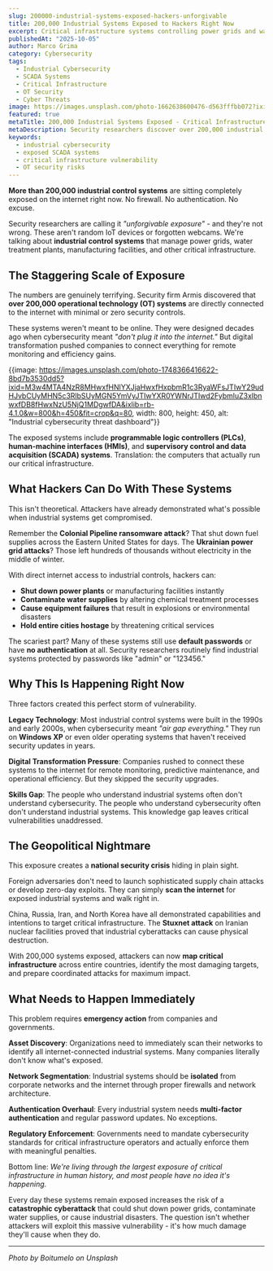 ```yaml
---
slug: 200000-industrial-systems-exposed-hackers-unforgivable
title: 200,000 Industrial Systems Exposed to Hackers Right Now
excerpt: Critical infrastructure systems controlling power grids and water supplies are sitting wide open on the internet with zero protection
publishedAt: "2025-10-05"
author: Marco Grima
category: Cybersecurity
tags:
  - Industrial Cybersecurity
  - SCADA Systems
  - Critical Infrastructure
  - OT Security
  - Cyber Threats
image: https://images.unsplash.com/photo-1662638600476-d563fffbb072?ixid=M3w4MTA4NzR8MHwxfHNlYXJjaHwxfHxjeWJlcnNlY3VyaXR5JTIwaW5kdXN0cmlhbCUyMGN5YmVyc2VjdXJpdHklMjBleHBvc2VkJTIwU0NBREElMjBzeXN0ZW1zfGVufDF8MHx8fDE3NTk2NDUwNzl8MA&ixlib=rb-4.1.0&w=1200&h=600&fit=crop&q=80
featured: true
metaTitle: 200,000 Industrial Systems Exposed - Critical Infrastructure at Risk
metaDescription: Security researchers discover over 200,000 industrial control systems exposed online with no protection, creating unprecedented cybersecurity risks
keywords:
  - industrial cybersecurity
  - exposed SCADA systems
  - critical infrastructure vulnerability
  - OT security risks
---
```


**More than 200,000 industrial control systems** are sitting completely exposed on the internet right now. No firewall. No authentication. No excuse.

Security researchers are calling it *"unforgivable exposure"* - and they're not wrong. These aren't random IoT devices or forgotten webcams. We're talking about **industrial control systems** that manage power grids, water treatment plants, manufacturing facilities, and other critical infrastructure.

## **The Staggering Scale of Exposure**

The numbers are genuinely terrifying. Security firm Armis discovered that **over 200,000 operational technology (OT) systems** are directly connected to the internet with minimal or zero security controls.

These systems weren't meant to be online. They were designed decades ago when cybersecurity meant *"don't plug it into the internet."* But digital transformation pushed companies to connect everything for remote monitoring and efficiency gains.

{{image: https://images.unsplash.com/photo-1748366416622-8bd7b3530dd5?ixid=M3w4MTA4NzR8MHwxfHNlYXJjaHwxfHxpbmR1c3RyaWFsJTIwY29udHJvbCUyMHN5c3RlbSUyMGN5YmVyJTIwYXR0YWNrJTIwd2FybmluZ3xlbnwxfDB8fHwxNzU5NjQ1MDgwfDA&ixlib=rb-4.1.0&w=800&h=450&fit=crop&q=80, width: 800, height: 450, alt: "Industrial cybersecurity threat dashboard"}}

The exposed systems include **programmable logic controllers (PLCs)**, **human-machine interfaces (HMIs)**, and **supervisory control and data acquisition (SCADA) systems**. Translation: the computers that actually run our critical infrastructure.

## **What Hackers Can Do With These Systems**

This isn't theoretical. Attackers have already demonstrated what's possible when industrial systems get compromised.

Remember the **Colonial Pipeline ransomware attack**? That shut down fuel supplies across the Eastern United States for days. The **Ukrainian power grid attacks**? Those left hundreds of thousands without electricity in the middle of winter.

With direct internet access to industrial controls, hackers can:

- **Shut down power plants** or manufacturing facilities instantly
- **Contaminate water supplies** by altering chemical treatment processes
- **Cause equipment failures** that result in explosions or environmental disasters
- **Hold entire cities hostage** by threatening critical services

The scariest part? Many of these systems still use **default passwords** or have **no authentication** at all. Security researchers routinely find industrial systems protected by passwords like "admin" or "123456."

## **Why This Is Happening Right Now**

Three factors created this perfect storm of vulnerability.

**Legacy Technology**: Most industrial control systems were built in the 1990s and early 2000s, when cybersecurity meant *"air gap everything."* They run on **Windows XP** or even older operating systems that haven't received security updates in years.

**Digital Transformation Pressure**: Companies rushed to connect these systems to the internet for remote monitoring, predictive maintenance, and operational efficiency. But they skipped the security upgrades.

**Skills Gap**: The people who understand industrial systems often don't understand cybersecurity. The people who understand cybersecurity often don't understand industrial systems. This knowledge gap leaves critical vulnerabilities unaddressed.

## **The Geopolitical Nightmare**

This exposure creates a **national security crisis** hiding in plain sight.

Foreign adversaries don't need to launch sophisticated supply chain attacks or develop zero-day exploits. They can simply **scan the internet** for exposed industrial systems and walk right in.

China, Russia, Iran, and North Korea have all demonstrated capabilities and intentions to target critical infrastructure. The **Stuxnet attack** on Iranian nuclear facilities proved that industrial cyberattacks can cause physical destruction.

With 200,000 systems exposed, attackers can now **map critical infrastructure** across entire countries, identify the most damaging targets, and prepare coordinated attacks for maximum impact.

## **What Needs to Happen Immediately**

This problem requires **emergency action** from companies and governments.

**Asset Discovery**: Organizations need to immediately scan their networks to identify all internet-connected industrial systems. Many companies literally don't know what's exposed.

**Network Segmentation**: Industrial systems should be **isolated** from corporate networks and the internet through proper firewalls and network architecture.

**Authentication Overhaul**: Every industrial system needs **multi-factor authentication** and regular password updates. No exceptions.

**Regulatory Enforcement**: Governments need to mandate cybersecurity standards for critical infrastructure operators and actually enforce them with meaningful penalties.

Bottom line: *We're living through the largest exposure of critical infrastructure in human history, and most people have no idea it's happening.*

Every day these systems remain exposed increases the risk of a **catastrophic cyberattack** that could shut down power grids, contaminate water supplies, or cause industrial disasters. The question isn't whether attackers will exploit this massive vulnerability - it's how much damage they'll cause when they do.

---

*Photo by Boitumelo on Unsplash*

